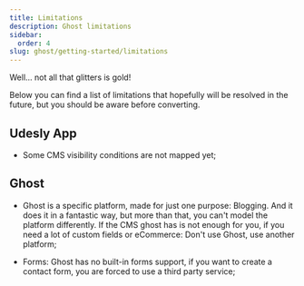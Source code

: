 ```yaml
---
title: Limitations
description: Ghost limitations
sidebar:
  order: 4
slug: ghost/getting-started/limitations
---
```


Well… not all that glitters is gold!

Below you can find a list of limitations that hopefully will be resolved in the future, but you should be aware before converting.

## Udesly App

* Some CMS visibility conditions are not mapped yet;

## Ghost

* Ghost is a specific platform, made for just one purpose: Blogging. And it does it in a fantastic way, but more than that, you can't model the platform differently. If the CMS ghost has is not enough for you, if you need a lot of custom fields or eCommerce: Don't use Ghost, use another platform;

* Forms: Ghost has no built-in forms support, if you want to create a contact form, you are forced to use a third party service;

